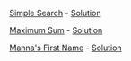 [Simple Search](https://www.hackerearth.com/practice/algorithms/searching/linear-search/practice-problems/algorithm/simple-search-4/) - [Solution](1.cpp)

[Maximum Sum](https://www.hackerearth.com/practice/algorithms/searching/linear-search/practice-problems/algorithm/maximum-sum-4-f8d12458/) - [Solution](2.cpp)

[ Manna's First Name](https://www.hackerearth.com/practice/algorithms/searching/linear-search/practice-problems/algorithm/mannas-first-name-4/) - [Solution](3.c)